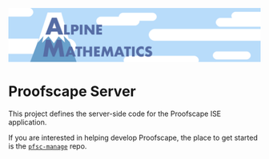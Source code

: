 [![Alpine Mathematics](./am.png)](https://alpinemath.org)

# Proofscape Server

This project defines the server-side code for the Proofscape ISE application.

If you are interested in helping develop Proofscape, the place to get
started is the [`pfsc-manage`](https://github.com/alpinemath/pfsc-manage) repo.
